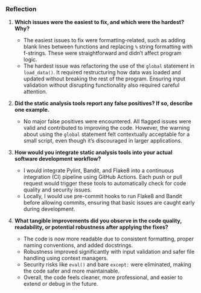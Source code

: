 
### Reflection

1. **Which issues were the easiest to fix, and which were the hardest? Why?**
   - The easiest issues to fix were formatting-related, such as adding blank lines between functions and replacing `%` string formatting with f-strings. These were straightforward and didn’t affect program logic.
   - The hardest issue was refactoring the use of the `global` statement in `load_data()`. It required restructuring how data was loaded and updated without breaking the rest of the program. Ensuring input validation without disrupting functionality also required careful attention.

2. **Did the static analysis tools report any false positives? If so, describe one example.**
   - No major false positives were encountered. All flagged issues were valid and contributed to improving the code. However, the warning about using the `global` statement felt contextually acceptable for a small script, even though it’s discouraged in larger applications.

3. **How would you integrate static analysis tools into your actual software development workflow?**
   - I would integrate Pylint, Bandit, and Flake8 into a continuous integration (CI) pipeline using GitHub Actions. Each push or pull request would trigger these tools to automatically check for code quality and security issues.
   - Locally, I would use pre-commit hooks to run Flake8 and Bandit before allowing commits, ensuring that basic issues are caught early during development.

4. **What tangible improvements did you observe in the code quality, readability, or potential robustness after applying the fixes?**
   - The code is now more readable due to consistent formatting, proper naming conventions, and added docstrings.
   - Robustness improved significantly with input validation and safer file handling using context managers.
   - Security risks like `eval()` and bare `except:` were eliminated, making the code safer and more maintainable.
   - Overall, the code feels cleaner, more professional, and easier to extend or debug in the future.